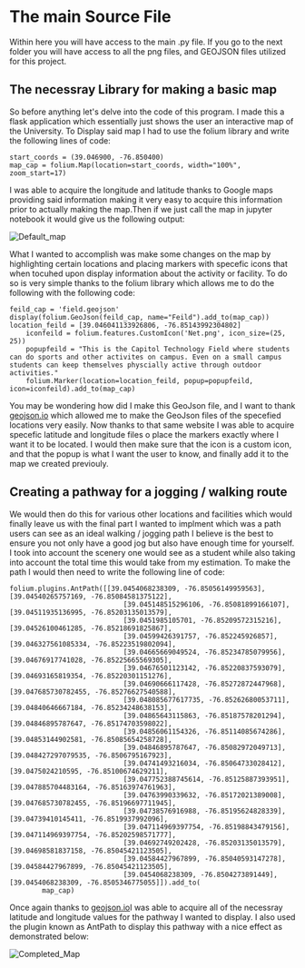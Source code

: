 # The main Source File

Within here you will have access to the main .py file. If you go to the next folder you will have access to all the png files, and GEOJSON files utilized for this project.

## The necessray Library for making a basic map

So before anything let's delve into the code of this program. I made this a flask application which essentially just shows the user an interactive map of the University. To Display said map I had to use the folium library and write the following lines of code:

```
start_coords = (39.046900, -76.850400)
map_cap = folium.Map(location=start_coords, width="100%", zoom_start=17)
```

I was able to acquire the longitude and latitude thanks to Google maps providing said information making it very easy to acquire this information prior to actually making the map.Then if we just call the map in jupyter notebook it would give us the following output:

![Default_map](https://user-images.githubusercontent.com/49813790/159801992-806c7e78-f039-444c-896e-05fa7e1cf59a.png)

What I wanted to accomplish was make some changes on the map by highlighting certain locations and placing markers with specefic icons that when tocuhed upon display information about the activity or facility. To do so is very simple thanks to the folium library which allows me to do the following with the following code:

```
feild_cap = 'field.geojson'
display(folium.GeoJson(feild_cap, name="Feild").add_to(map_cap))
location_feild = [39.046041133926806, -76.85143992304802]
    iconfeild = folium.features.CustomIcon('Net.png', icon_size=(25, 25))
    popupfeild = "This is the Capitol Technology Field where students can do sports and other activites on campus. Even on a small campus students can keep themselves physcially active through outdoor activities."
    folium.Marker(location=location_feild, popup=popupfeild, icon=iconfeild).add_to(map_cap)
```

You may be wondering how did I make this GeoJson file, and I want to thank [geojson.io](http://geojson.io/#map=2/20.0/0.0) which allowed me to make the GeoJson files of the specefied locations very easily. Now thanks to that same website I was able to acquire specefic latitude and longitude files o place the markers exactly where I want it to be located. I would then make sure that the icon is a custom icon, and that the popup is what I want the user to know, and finally add it to the map we created previouly.

## Creating a pathway for a jogging / walking route

We would then do this for various other locations and facilities which would finally leave us with the final part I wanted to implment which was a path users can see as an ideal walking / jogging path I believe is the best to ensure you not only have a good jog but also have enough time for yourself. I took into account the scenery one would see as a student while also taking into account the total time this would take from my estimation. To make the path I would then need to write the following line of code:

```
folium.plugins.AntPath([[39.0454068238309, -76.85056149959563], [39.04540265757169, -76.85084581375122],
                            [39.045148515296106, -76.85081899166107], [39.04511935136995, -76.85203135013579],
                            [39.0451985105701, -76.85209572315216], [39.04526100461285, -76.85218691825867],
                            [39.04599426391757, -76.852245926857], [39.046327561085334, -76.85223519802094],
                            [39.04665669049524, -76.85234785079956], [39.04676917741028, -76.85225665569305],
                            [39.04676501123142, -76.85220837593079], [39.04693165819354, -76.85220301151276],
                            [39.04690666117428, -76.85272872447968], [39.047685730782455, -76.85276627540588],
                            [39.048085677617735, -76.85262680053711], [39.04840646667184, -76.85234248638153],
                            [39.04865643115863, -76.85187578201294], [39.04846895787647, -76.85174703598022],
                            [39.04856061154326, -76.85114085674286], [39.04853144902581, -76.85085654258728],
                            [39.04846895787647, -76.85082972049713], [39.048427297079535, -76.8506795167923],
                            [39.04741493216034, -76.85064733028412], [39.0475024210595, -76.85100674629211],
                            [39.047752388745614, -76.85125887393951], [39.047885704483164, -76.85163974761963],
                            [39.04763990339632, -76.85172021389008], [39.047685730782455, -76.85196697711945],
                            [39.04738576916988, -76.85195624828339], [39.04739410145411, -76.8519937992096],
                            [39.047114969397754, -76.85198843479156], [39.047114969397754, -76.85202598571777],
                            [39.04692749202428, -76.85203135013579], [39.04698581837158, -76.85045421123505],
                            [39.04584427967899, -76.85040593147278], [39.04584427967899, -76.85045421123505],
                            [39.0454068238309, -76.8504273891449], [39.0454068238309, -76.8505346775055]]).add_to(
        map_cap)
```

Once again thanks to [geojson.io](http://geojson.io/#map=2/20.0/0.0)I was able to acquire all of the necessray latitude and longitude values for the pathway I wanted to display. I also used the plugin known as AntPath to display this pathway with a nice effect as demonstrated below:

![Completed_Map](https://user-images.githubusercontent.com/49813790/159804636-f33afe57-15bf-48f7-bdb1-002f01eba539.png)




